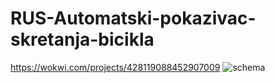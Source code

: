 # RUS-Automatski-pokazivac-skretanja-bicikla
https://wokwi.com/projects/428119088452907009
![schema](https://github.com/user-attachments/assets/7ef67f94-41b6-42d2-80e2-d4ab7879591e)
